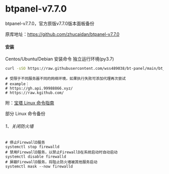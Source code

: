 # btpanel-v7.7.0

btpanel-v7.7.0，官方原版v7.7.0版本面板备份

原库地址：https://github.com/zhucaidan/btpanel-v7.7.0  



#### 安装

Centos/Ubuntu/Debian 安装命令 独立运行环境(py3.7)


```Bash
curl -sSO https://raw.githubusercontent.com/wss489038/bt-panel/main/bt_7.7/install.sh && bash install.sh
```

```
# 受限于不同服务器不同的网络环境，如果执行失败可添加代理再次尝试
# example：
# https://gh.api.99988866.xyz/
# https://raw.kgithub.com/
```

附：[宝塔 Linux 命令指南](https://www.bt.cn/new/btcode.html)  



部分 Linux 命令备份

###### 1、关闭防火墙

```shell
# 停止FirewallD服务
systemctl stop firewalld
# 禁用FirewallD服务，以禁止FirewallD在系统启动时自动启动
systemctl disable firewalld
# 屏蔽FirewallD服务，将阻止防火墙被其他服务启动
systemctl mask --now firewalld
```

